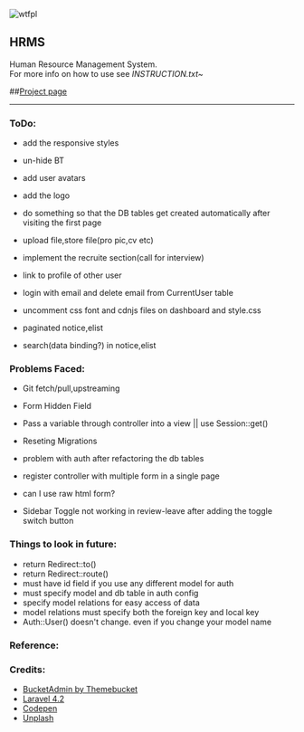 ![wtfpl](http://www.wtfpl.net/wp-content/uploads/2012/12/wtfpl-badge-4.png)   

## HRMS

Human Resource Management System.  
For more info on how to use see *INSTRUCTION.txt~*

##[Project page](http://hrms-rak1.c9.io/public/home)

-------------------------------------------------------------------

### ToDo:

- add the responsive styles
- un-hide BT
- add user avatars
- add the logo
- do something so that the DB tables get created automatically after visiting the first page
- upload file,store file(pro pic,cv etc)
- implement the recruite section(call for interview)
- link to profile of other user
- login with email and delete email from CurrentUser table
- uncomment css font and cdnjs files on dashboard and style.css

- paginated notice,elist
- search(data binding?) in notice,elist


### Problems Faced:

- Git fetch/pull,upstreaming
- Form Hidden Field
- Pass a variable through controller into a view || use Session::get()
- Reseting Migrations

- problem with auth after refactoring the db tables
- register controller with multiple form in a single page
- can I use raw html form?

- Sidebar Toggle not working in review-leave after adding the toggle switch button

### Things to look in future:

- return Redirect::to()
- return Redirect::route()
- must have id field if you use any different model for auth
- must specify model and db table in auth config
- specify model relations for easy access of data
- model relations must specify both the foreign key and local key
- Auth::User() doesn't change. even if you change your model name


### Reference:


### Credits:

- [BucketAdmin by Themebucket](http://bucketadmin.themebucket.net/)
- [Laravel 4.2](http://laravel.com/docs/4.2/releases)
- [Codepen](http://codepen.io)
- [Unplash](https://unsplash.com/)
